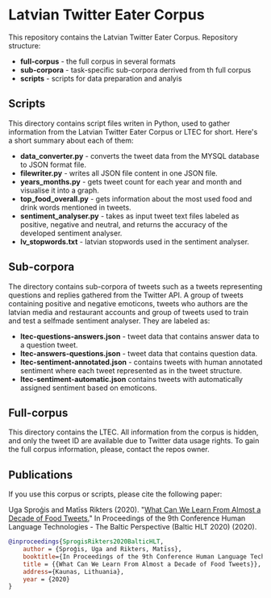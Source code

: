 # Latvian Twitter Eater Corpus

This repository contains the Latvian Twitter Eater Corpus.
Repository structure:
- **full-corpus** - the full corpus in several formats
- **sub-corpora** - task-specific sub-corpora derrived from th full corpus
- **scripts** - scripts for data preparation and analyis


Scripts
---------
This directory contains script files writen in Python, used to gather information from the Latvian Twitter Eater Corpus or LTEC for short.
Here's a short summary about each of them:
- **data_converter.py** - converts the tweet data from the MYSQL database to JSON format file.
- **filewriter.py** - writes all JSON file content in one JSON file.
- **years_months.py** - gets tweet count for each year and month and visualise it into a graph.
- **top_food_overall.py** - gets information about the most used food and drink words mentioned in tweets.
- **sentiment_analyser.py** - takes as input tweet text files labeled as positive, negative and neutral, and returns the accuracy of the
developed sentiment analyser.
- **lv_stopwords.txt** - latvian stopwords used in the sentiment analyser.

Sub-corpora
---------
The directory contains sub-corpora of tweets such as a tweets representing questions and replies gathered from the Twitter API.
A group of tweets containing positive and negative emoticons, tweets who authors are the latvian media and restaurant accounts  and group of tweets used to train and test a selfmade sentiment analyser.
They are labeled as:
- **ltec-questions-answers.json** - tweet data that contains answer data to a question tweet.
- **ltec-answers-questions.json** - tweet data that contains question data. 
- **ltec-sentiment-annotated.json** - contains tweets with human annotated sentiment where each tweet represented as in the tweet structure.
- **ltec-sentiment-automatic.json** contains tweets with automatically assigned sentiment based on emoticons.

Full-corpus
---------
This directory contains the LTEC. All information from the corpus is hidden, and only the tweet ID are available due to Twitter data usage
rights. To gain the full corpus information, please, contact the repos owner.


Publications
---------

If you use this corpus or scripts, please cite the following paper:

Uga Sproģis and Matīss Rikters (2020). "[What Can We Learn From Almost a Decade of Food Tweets.](https://klc.vdu.lt/hlt/programme)" In Proceedings of the 9th Conference Human Language Technologies - The Baltic Perspective (Baltic HLT 2020) (2020).

```bibtex
@inproceedings{SprogisRikters2020BalticHLT,
	author = {Sproģis, Uga and Rikters, Matīss},
	booktitle={In Proceedings of the 9th Conference Human Language Technologies - The Baltic Perspective (Baltic HLT 2020)},
	title = {{What Can We Learn From Almost a Decade of Food Tweets}},
	address={Kaunas, Lithuania},
	year = {2020}
}
```
